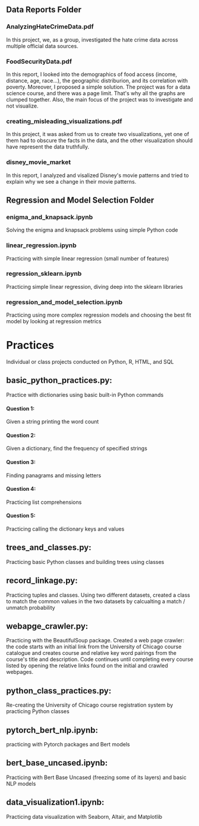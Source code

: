 ## Data Reports Folder
### AnalyzingHateCrimeData.pdf
In this project, we, as a group, investigated the hate crime data across multiple official data sources.
### FoodSecurityData.pdf
In this report, I looked into the demographics of food access (income, distance, age, race...), the geographic distriburion, and its correlation with poverty. Moreover, I proposed a simple solution. The project was for a data science course, and there was a page limit. That's why all the graphs are clumped together. Also, the main focus of the project was to investigate and not visualize. 
### creating_misleading_visualizations.pdf
In this project, it was asked from us to create two visualizations, yet one of them had to obscure the facts in the data, and the other visualization should have represent the data truthfully. 
### disney_movie_market
In this report, I analyzed and visalized Disney's movie patterns and tried to explain why we see a change in their movie patterns.
## Regression and Model Selection Folder
### enigma_and_knapsack.ipynb
Solving the enigma and knapsack problems using simple Python code
### linear_regression.ipynb
Practicing with simple linear regression (small number of features)
### regression_sklearn.ipynb
Practicing simple linear regression, diving deep into the sklearn libraries
### regression_and_model_selection.ipynb
Practicing using more complex regression models and choosing the best fit model by looking at regression metrics
# Practices
Individual or class projects conducted on Python, R, HTML, and SQL
## basic_python_practices.py:
Practice with dictionaries using basic built-in Python commands
#### Question 1: 
Given a string printing the word count
#### Question 2:
Given a dictionary, find the frequency of specified strings
#### Question 3:
Finding panagrams and missing letters
#### Question 4:
Practicing list comprehensions
#### Question 5:
Practicing calling the dictionary keys and values
## trees_and_classes.py:
Practicing basic Python classes and building trees using classes
## record_linkage.py:
Practicing tuples and classes. Using two different datasets, created a class to match the common values in the two datasets by calcualting a match / unmatch probability
## webapge_crawler.py:
Practicing with the BeautifulSoup package. Created a web page crawler: the code starts with an initial link from the University of Chicago course catalogue 
and creates course and relative key word pairings from the course's title and description. Code continues until completing every course listed by opening the relative links found on the initial and crawled webpages.
## python_class_practices.py:
Re-creating the University of Chicago course registration system by practicing Python classes
## pytorch_bert_nlp.ipynb:
practicing with Pytorch packages and Bert models
## bert_base_uncased.ipynb:
Practicing with Bert Base Uncased (freezing some of its layers) and basic NLP models
## data_visualization1.ipynb:
Practicing data visualization with Seaborn, Altair, and Matplotlib
